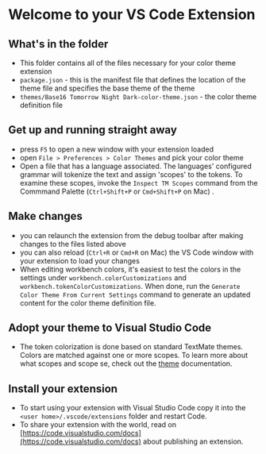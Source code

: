 # Welcome to your VS Code Extension

## What's in the folder

- This folder contains all of the files necessary for your color theme extension
- `package.json` - this is the manifest file that defines the location of the theme file
  and specifies the base theme of the theme
- `themes/Base16 Tomorrow Night Dark-color-theme.json` - the color theme definition file

## Get up and running straight away

- press `F5` to open a new window with your extension loaded
- open `File > Preferences > Color Themes` and pick your color theme
- Open a file that has a language associated. The languages' configured grammar will tokenize the text and assign 'scopes' to the tokens. To examine these scopes, invoke the `Inspect TM Scopes` command from the Commmand Palette (`Ctrl+Shift+P` or `Cmd+Shift+P` on Mac) .

## Make changes

- you can relaunch the extension from the debug toolbar after making changes to the files listed above
- you can also reload (`Ctrl+R` or `Cmd+R` on Mac) the VS Code window with your extension to load your changes
- When editing workbench colors, it's easiest to test the colors in the settings under `workbench.colorCustomizations` and `workbench.tokenColorCustomizations`. When done, run the `Generate Color Theme From Current Settings` command to generate an updated content for the color theme definition file.

## Adopt your theme to Visual Studio Code

- The token colorization is done based on standard TextMate themes. Colors are matched against one or more scopes.
  To learn more about what scopes and scope se, check out the [theme](https://code.visualstudio.com/docs/extensions/themes-snippets-colorizers#_adding-a-new-color-theme) documentation.

## Install your extension

- To start using your extension with Visual Studio Code copy it into the `<user home>/.vscode/extensions` folder and restart Code.
- To share your extension with the world, read on [https://code.visualstudio.com/docs](https://code.visualstudio.com/docs) about publishing an extension.
